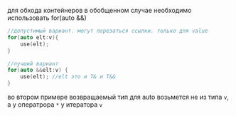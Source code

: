 для обхода контейнеров в обобщенном случае необходимо использовать for(auto &&)
```cpp
//допустимый вариант. могут порезаться ссылки. только для value
for(auto elt:v){
	use(elt);
}

//лучший вариант
for(auto &&elt:v) {
	use(elt); //elt это и T& и T&&
}
```
во втором примере возвращаемый тип для auto возьмется не из типа `v`, а у оператрора `*` у итератора `v`

